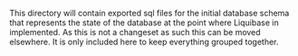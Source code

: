 This directory will contain exported sql files for the initial database schema that represents the state of the database at the point where Liquibase in implemented.
As this is not a changeset as such this can be moved elsewhere. It is only included here to keep everything grouped together.